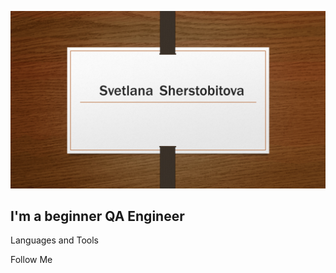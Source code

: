 ![Header](https://github.com/SvetlanaSherstobitova/SvetlanaSherstobitova/blob/main/assets/Header.png)

## I'm a beginner QA Engineer

Languages and Tools

Follow Me